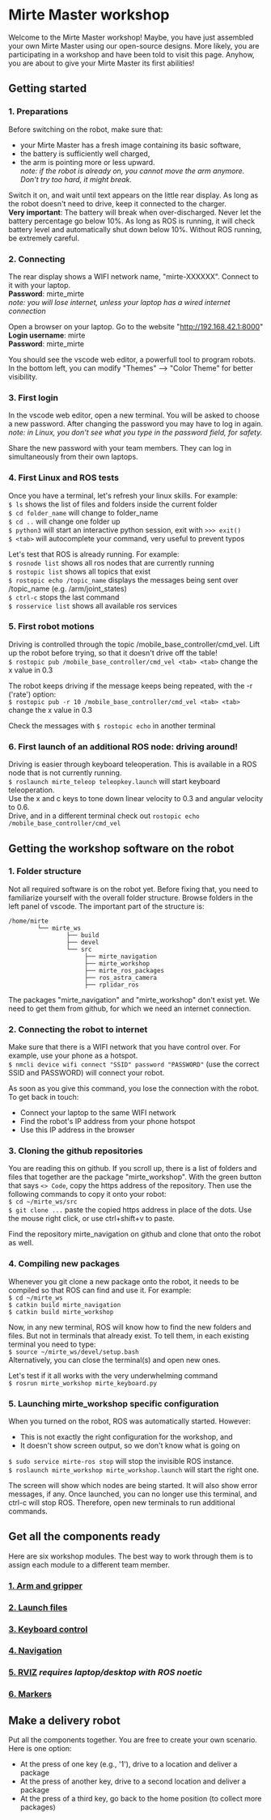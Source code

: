# Mirte Master workshop

Welcome to the Mirte Master workshop! Maybe, you have just assembled your own Mirte Master using our open-source designs. More likely, you are participating in a workshop and have been told to visit this page. Anyhow, you are about to give your Mirte Master its first abilities!

## Getting started
### 1. Preparations

Before switching on the robot, make sure that:
- your Mirte Master has a fresh image containing its basic software, 
- the battery is sufficiently well charged,
- the arm is pointing more or less upward.  
*note: if the robot is already on, you cannot move the arm anymore. Don't try too hard, it might break.*

Switch it on, and wait until text appears on the little rear display. As long as the robot doesn't need to drive, keep it connected to the charger.  
**Very important**: The battery will break when over-discharged. Never let the battery percentage go below 10%. As long as ROS is running, it will check battery level and automatically shut down below 10%. Without ROS running, be extremely careful.

### 2. Connecting

The rear display shows a WIFI network name, "mirte-XXXXXX". Connect to it with your laptop.  
**Password**: mirte_mirte  
*note: you will lose internet, unless your laptop has a wired internet connection*

Open a browser on your laptop. Go to the website "http://192.168.42.1:8000"  
**Login username**: mirte  
**Password**: mirte_mirte

You should see the vscode web editor, a powerfull tool to program robots.  
In the bottom left, you can modify "Themes" --> "Color Theme" for better visibility.

### 3. First login

In the vscode web editor, open a new terminal. You will be asked to choose a new password. After changing the password you may have to log in again.  
*note: in Linux, you don't see what you type in the password field, for safety.*

Share the new password with your team members. They can log in simultaneously from their own laptops.

### 4. First Linux and ROS tests

Once you have a terminal, let's refresh your linux skills. For example:  
`$ ls` shows the list of files and folders inside the current folder  
`$ cd folder_name` will change to folder_name  
`$ cd ..` will change one folder up  
`$ python3` will start an interactive python session, exit with `>>> exit()`  
`$ <tab>` will autocomplete your command, very useful to prevent typos  

Let's test that ROS is already running. For example:  
`$ rosnode list` shows all ros nodes that are currently running  
`$ rostopic list` shows all topics that exist  
`$ rostopic echo /topic_name` displays the messages being sent over /topic_name (e.g. /arm/joint_states)  
`$ ctrl-c` stops the last command  
`$ rosservice list` shows all available ros services  

### 5. First robot motions
Driving is controlled through the topic /mobile_base_controller/cmd_vel. Lift up the robot before trying, so that it doesn't drive off the table!   
`$ rostopic pub /mobile_base_controller/cmd_vel <tab> <tab>` change the x value in 0.3  

The robot keeps driving if the message keeps being repeated, with the -r ('rate') option:  
`$ rostopic pub -r 10 /mobile_base_controller/cmd_vel <tab> <tab>` change the x value in 0.3  

Check the messages with `$ rostopic echo` in another terminal 

### 6. First launch of an additional ROS node: driving around!
Driving is easier through keyboard teleoperation. This is available in a ROS node that is not currently running.  
`$ roslaunch mirte_teleop teleopkey.launch` will start keyboard teleoperation.  
Use the x and c keys to tone down linear velocity to 0.3 and angular velocity to 0.6.  
Drive, and in a different terminal check out `rostopic echo /mobile_base_controller/cmd_vel`

## Getting the workshop software on the robot
### 1. Folder structure
Not all required software is on the robot yet. Before fixing that, you need to familiarize yourself with the overall folder structure. Browse folders in the left panel of vscode. The important part of the structure is:

    /home/mirte  
            └── mirte_ws  
                    ├── build  
                    ├── devel  
                    └── src  
                         ├── mirte_navigation    
                         ├── mirte_workshop  
                         ├── mirte_ros_packages  
                         ├── ros_astra_camera  
                         ├── rplidar_ros  

The packages "mirte_navigation" and "mirte_workshop" don't exist yet. We need to get them from github, for which we need an internet connection.  

### 2. Connecting the robot to internet
Make sure that there is a WIFI network that you have control over. For example, use your phone as a hotspot.   
`$ nmcli device wifi connect "SSID" password "PASSWORD"`   (use the correct SSID and PASSWORD) will connect your robot.  

As soon as you give this command, you lose the connection with the robot. To get back in touch:
- Connect your laptop to the same WIFI network
- Find the robot's IP address from your phone hotspot
- Use this IP address in the browser

### 3. Cloning the github repositories 
You are reading this on github. If you scroll up, there is a list of folders and files that together are the package "mirte_workshop". With the green button that says `<> Code`, copy the https address of the repository. Then use the following commands to copy it onto your robot:  
`$ cd ~/mirte_ws/src`  
`$ git clone ...`  paste the copied https address in place of the dots. Use the mouse right click, or use ctrl+shift+v to paste. 

Find the repository mirte_navigation on github and clone that onto the robot as well.


### 4. Compiling new packages
Whenever you git clone a new package onto the robot, it needs to be compiled so that ROS can find and use it. For example:  
`$ cd ~/mirte_ws`  
`$ catkin build mirte_navigation`  
`$ catkin build mirte_workshop`  

Now, in any new terminal, ROS will know how to find the new folders and files. But not in terminals that already exist. To tell them, in each existing terminal you need to type:  
`$ source ~/mirte_ws/devel/setup.bash`  
Alternatively, you can close the terminal(s) and open new ones.

Let's test if it all works with the very underwhelming command  
`$ rosrun mirte_workshop mirte_keyboard.py`  

### 5. Launching mirte_workshop specific configuration
When you turned on the robot, ROS was automatically started. However:  
- This is not exactly the right configuration for the workshop, and  
- It doesn't show screen output, so we don't know what is going on  

`$ sudo service mirte-ros stop`  will stop the invisible ROS instance.  
`$ roslaunch mirte_workshop mirte_workshop.launch`  will start the right one.  

The screen will show which nodes are being started. It will also show error messages, if any. Once launched, you can no longer use this terminal, and ctrl-c will stop ROS. Therefore, open new terminals to run additional commands. 

## Get all the components ready
Here are six workshop modules. The best way to work through them is to assign each module to a different team member.

### [1. Arm and gripper](arm_and_gripper.md)

### [2. Launch files](launch_files.md)

### [3. Keyboard control](keyboard_control.md)

### [4. Navigation](navigation.md)

### [5. RVIZ](rviz.md) *requires laptop/desktop with ROS noetic*

### [6. Markers](markers.md)

## Make a delivery robot
Put all the components together. You are free to create your own scenario. Here is one option:  
- At the press of one key (e.g., '1'), drive to a location and deliver a package
- At the press of another key, drive to a second location and deliver a package
- At the press of a third key, go back to the home position (to collect more packages)